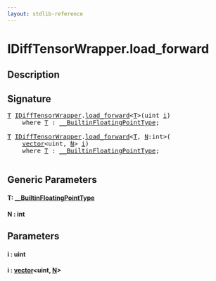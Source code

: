 ```yaml
---
layout: stdlib-reference
---
```


# IDiffTensorWrapper\.load\_forward

## Description





## Signature 

<pre>
<a href=".#typeparam-T" class="code_type">T</a> <a href="../index.md" class="code_type">IDiffTensorWrapper</a>.<a href=".">load_forward</a>&lt;<a href=".#typeparam-T" class="code_type">T</a>&gt;(<span class="code_keyword">uint</span> <a href=".#decl-i" class="code_param">i</a>)
    <span class='code_keyword'>where</span> <a href=".#typeparam-T" class="code_type">T</a> : <a href="../../0_builtinfloatingpointtype-029hm/index.md" class="code_type">__BuiltinFloatingPointType</a>;

<a href=".#typeparam-T" class="code_type">T</a> <a href="../index.md" class="code_type">IDiffTensorWrapper</a>.<a href=".">load_forward</a>&lt;<a href=".#typeparam-T" class="code_type">T</a>, <a href=".#decl-N" class="code_var">N</a>:<span class="code_keyword">int</span>&gt;(
    <a href="../../../types/vector/index.md" class="code_type">vector</a>&lt;<span class="code_keyword">uint</span>, <a href=".#decl-N" class="code_var">N</a>&gt; <a href=".#decl-i" class="code_param">i</a>)
    <span class='code_keyword'>where</span> <a href=".#typeparam-T" class="code_type">T</a> : <a href="../../0_builtinfloatingpointtype-029hm/index.md" class="code_type">__BuiltinFloatingPointType</a>;

</pre>

## Generic Parameters

####  <a id="typeparam-T"></a>T: [\_\_BuiltinFloatingPointType](../../0_builtinfloatingpointtype-029hm/index.md)
####  <a id="decl-N"></a>N  : int

## Parameters

####  <a id="decl-i"></a>i  : uint
####  <a id="decl-i"></a>i  : [vector](../../../types/vector/index.md)\<uint, [N](../../../types/vector/index.md#decl-N)\>

